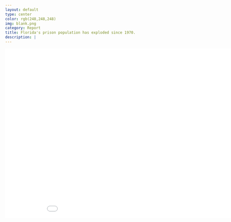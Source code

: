 ```yaml
---
layout: default
type: center
color: rgb(248,248,248)
img: blank.png
category: Report
title: Florida's prison population has exploded since 1970.
description: |
---
```

<iframe src="datavis/historicalgraph.html" height='550' width='960' frameborder='0' scrolling='no'></iframe>
